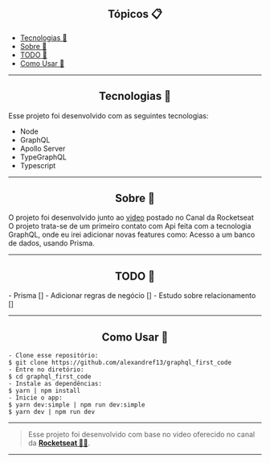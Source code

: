 <h2 align="center">Tópicos 📋</h2>

   <p>
   
   - [Tecnologias 🚀](#tecnologias-)
   - [Sobre 📖](#sobre-)
   - [TODO 📃](#todo-)
   - [Como Usar 🤔](#como-usar-)

   </p>

---



<h2 align="center">Tecnologias 🚀</h2>

<p>
Esse projeto foi desenvolvido com as seguintes tecnologias:

- Node
- GraphQL
- Apollo Server
- TypeGraphQL
- Typescript

</p>

---

<h2 align="center">Sobre 📖</h2>
   
  O projeto foi desenvolvido junto ao [video](https://www.youtube.com/watch?v=1dz48pReq_c) postado no Canal da Rocketseat<br>
  O projeto trata-se de um primeiro contato com Api feita com a tecnologia GraphQL, onde eu irei adicionar novas features como: Acesso a um banco de dados, usando Prisma.
                    
---


<h2 align="center">TODO 📃</h2>
   
<p>
- Prisma []
- Adicionar regras de negócio []
- Estudo sobre relacionamento []
</p>
                    
---

<h2 align="center">Como Usar 🤔</h2>

   ```
   - Clone esse repositório:
   $ git clone https://github.com/alexandref13/graphql_first_code
   - Entre no diretório:
   $ cd graphql_first_code
   - Instale as dependências:
   $ yarn | npm install
   - Inicie o app: 
   $ yarn dev:simple | npm run dev:simple
   $ yarn dev | npm run dev
   ```

---

   >Esse projeto foi desenvolvido com base no video oferecido no canal da **[Rocketseat  💜🚀](https://rocketseat.com.br/)**.<br> 
---